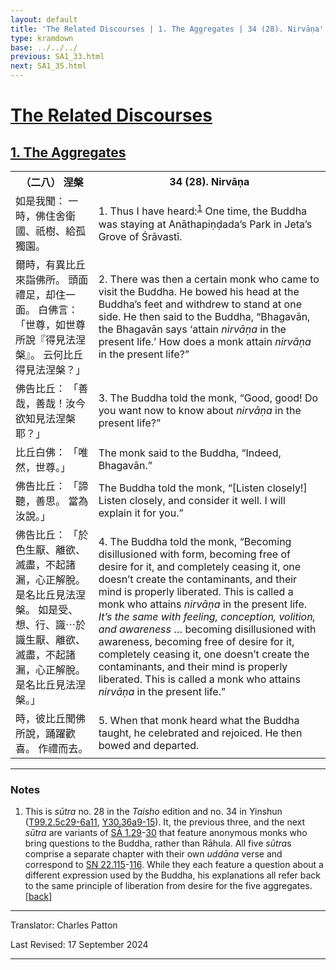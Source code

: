 ```yaml
---
layout: default
title: 'The Related Discourses | 1. The Aggregates | 34 (28). Nirvāṇa'
type: kramdown
base: ../../../
previous: SA1_33.html
next: SA1_35.html
---
```


<h1><a href='../index.html'>The Related Discourses</a></h1>
<h2><a href='index.html'>1. The Aggregates</a></h2>

<table class="trans">
  <th class='ch'>（二八） 涅槃</th>
  <th class='en'>34 (28). Nirvāṇa</th>
  <tr>
    <td class='ch' title='t99.2.5c29'>如是我聞： 一時，佛住舍衛國、祇樹、給孤獨園。</td>
    <td id='p1'>1. Thus I have heard:<sup id="ref1"><a href="#n1">1</a></sup> One time, the Buddha was staying at Anāthapiṇḍada’s Park in Jeta’s Grove of Śrāvastī.</td>
  </tr>
  <tr>
    <td class='ch' title='t99.2.6a1'>爾時，有異比丘來詣佛所。 頭面禮足，却住一面。 白佛言： 「世尊，如世尊所說『得見法涅槃』。 云何比丘得見法涅槃？」</td>
    <td id='p2'>2. There was then a certain monk who came to visit the Buddha. He bowed his head at the Buddha’s feet and withdrew to stand at one side. He then said to the Buddha, “Bhagavān, the Bhagavān says ‘attain <em>nirvāṇa</em> in the present life.’ How does a monk attain <em>nirvāṇa</em> in the present life?”</td>
  </tr>
  <tr>
    <td class='ch' title='t99.2.6a3'>佛告比丘： 「善哉，善哉！汝今欲知見法涅槃耶？」</td>
    <td id='p3'>3. The Buddha told the monk, “Good, good! Do you want now to know about <em>nirvāṇa</em> in the present life?”</td>
  </tr>
  <tr>
    <td class='ch' title='t99.2.6a4'>比丘白佛： 「唯然，世尊。」</td>
    <td>The monk said to the Buddha, “Indeed, Bhagavān.”</td>
  </tr>
  <tr>
    <td class='ch' title='t99.2.6a5'>佛告比丘： 「諦聽，善思。 當為汝說。」</td>
    <td>The Buddha told the monk, “[Listen closely!] Listen closely, and consider it well. I will explain it for you.”</td>
  </tr>
  <tr>
    <td class='ch' title='t99.2.6a6'>佛告比丘： 「於色生厭、離欲、滅盡，不起諸漏，心正解脫。 是名比丘見法涅槃。 如是受、想、行、識⋯於識生厭、離欲、滅盡，不起諸漏，心正解脫。 是名比丘見法涅槃。」</td>
    <td id='p4'>4. The Buddha told the monk, “Becoming disillusioned with form, becoming free of desire for it, and completely ceasing it, one doesn’t create the contaminants, and their mind is properly liberated. This is called a monk who attains <em>nirvāṇa</em> in the present life. <em>It’s the same with feeling, conception, volition, and awareness</em> … becoming disillusioned with awareness, becoming free of desire for it, completely ceasing it, one doesn’t create the contaminants, and their mind is properly liberated. This is called a monk who attains <em>nirvāṇa</em> in the present life.”</td>
  </tr>
  <tr>
    <td class='ch' title='t99.2.6a10'>時，彼比丘聞佛所說，踊躍歡喜。 作禮而去。</td>
    <td id='p5'>5. When that monk heard what the Buddha taught, he celebrated and rejoiced. He then bowed and departed.</td>
  </tr>
</table>

<hr/>

<h3 id="notes">Notes</h3>

<ol class="notes-list">
<li id="n1"><p>This is <em>sūtra</em> no. 28 in the <cite>Taisho</cite> edition and no. 34 in Yinshun (<a href="https://cbetaonline.dila.edu.tw/zh/T02n0099_p0005c29" target="_blank">T99.2.5c29-6a11</a>, <a href="https://cbetaonline.dila.edu.tw/zh/Y30n0030_p0036a09" target="_blank">Y30.36a9-15</a>). It, the previous three, and the next <em>sūtra</em> are variants of <a href="SA1_29.html" target="_blank">SĀ 1.29</a>-<a href="SA1_30.html" target="_blank">30</a> that feature anonymous monks who bring questions to the Buddha, rather than Rāhula. All five <em>sūtra</em>s comprise a separate chapter with their own <em>uddāna</em> verse and correspond to <a href="https://suttacentral.net/sn22.115" target="_blank">SN 22.115</a>-<a href="https://suttacentral.net/sn22.116" target="_blank">116</a>. While they each feature a question about a different expression used by the Buddha, his explanations all refer back to the same principle of liberation from desire for the five aggregates. [<a href="#ref1">back</a>]</p></li>
</ol>
<hr/>

<p class="translator">Translator: Charles Patton</p>
<p class='revised'>Last Revised: 17 September 2024</p>

<hr/>